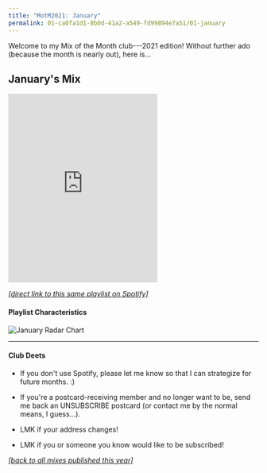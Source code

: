 ```yaml
---
title: "MotM2021: January"
permalink: 01-ca0fa1d1-8b0d-41a2-a549-fd99894e7a51/01-january
---
```


Welcome to my Mix of the Month club---2021 edition! Without further ado (because the month is nearly out), here is...

## January's Mix

<iframe src="https://open.spotify.com/embed/playlist/2iFlt7F1azJXxclou9ze0M" width="300" height="380" frameborder="0" allowtransparency="true" allow="encrypted-media"></iframe>

[_[direct link to this same playlist on Spotify]_](https://open.spotify.com/playlist/2iFlt7F1azJXxclou9ze0M?si=GpSW_X-NRZG97Jx_NCPm3Q)

#### Playlist Characteristics

![January Radar Chart](../assets/{{site.data.playlists.radarFileName[1]}})

-----

#### Club Deets
- If you don't use Spotify, please let me know so that I can strategize for future months. :)

- If you're a postcard-receiving member and no longer want to be, send me back an UNSUBSCRIBE postcard (or contact me by the normal means, I guess...).

- LMK if your address changes!

- LMK if you or someone you know would like to be subscribed!

[_[back to all mixes published this year]_](../index.md)
